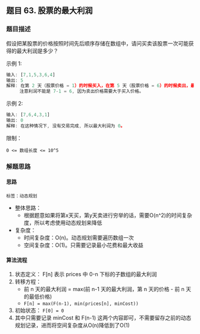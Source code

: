 ## 题目 63. 股票的最大利润
### 题目描述
假设把某股票的价格按照时间先后顺序存储在数组中，请问买卖该股票一次可能获得的最大利润是多少？

示例 1:

```js
输入: [7,1,5,3,6,4]
输出: 5
解释: 在第 2 天（股票价格 = 1）的时候买入，在第 5 天（股票价格 = 6）的时候卖出，最大利润 = 6-1 = 5 。
     注意利润不能是 7-1 = 6, 因为卖出价格需要大于买入价格。
```
示例 2:

```js
输入: [7,6,4,3,1]
输出: 0
解释: 在这种情况下, 没有交易完成, 所以最大利润为 0。
```
限制：

`0 <= 数组长度 <= 10^5`


### 解题思路
#### 思路
`标签：动态规划`
- 整体思路：
  - 根据题意如果将第x天买，第y天卖进行穷举的话，需要O(n^2)的时间复杂度，所以考虑使用动态规划来降低
- 复杂度：
  - 时间复杂度：O(n)。动态规划需要遍历数组一次
  - 空间复杂度：O(1)。只需要记录最小花费和最大收益
  
#### 算法流程
1. 状态定义： F[n] 表示 prices 中 0-n 下标的子数组的最大利润
2. 转移方程：
   - 前 n 天的最大利润 = max(前 n-1 天的最大利润，第 n 天的价格 - 前 n 天的最低价格)
   - `F[n] = max(F(n-1), min(prices[n], minCost))`
3. 初始状态： `F[0] = 0`
4. 其中只需要记录 minCost 和 F(n-1) 这两个内容即可，不需要留存之前的动态规划记录，进而将空间复杂度从O(n)降低到了O(1)
